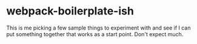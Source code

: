 # webpack-boilerplate-ish

This is me picking a few sample things to experiment with and see if I can put something together that works as a start point. Don't expect much.
